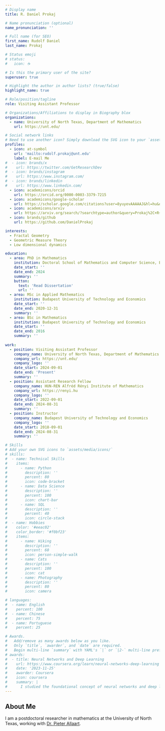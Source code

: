 ```yaml
---
# Display name
title: R. Daniel Prokaj

# Name pronunciation (optional)
name_pronunciation: ''

# Full name (for SEO)
first_name: Rudolf Daniel
last_name: Prokaj

# Status emoji
# status:
#   icon: ☕️

# Is this the primary user of the site?
superuser: true

# Highlight the author in author lists? (true/false)
highlight_name: true

# Role/position/tagline
role: Visiting Assistant Professor

# Organizations/Affiliations to display in Biography blox
organizations:
  - name: University of North Texas, Department of Mathematics
    url: https://unt.edu/

# Social network links
# Need to use another icon? Simply download the SVG icon to your `assets/media/icons/` folder.
profiles:
  - icon: at-symbol
    url: 'mailto:rudolf.prokaj@unt.edu'
    label: E-mail Me
#  - icon: brands/x
#    url: https://twitter.com/GetResearchDev
#  - icon: brands/instagram
#    url: https://www.instagram.com/
#  - icon: brands/linkedin
#    url: https://www.linkedin.com/
  - icon: academicons/orcid
    url: https://orcid.org/0000-0003-3379-7215
  - icon: academicons/google-scholar
    url: https://scholar.google.com/citations?user=8yuyevAAAAAJ&hl=hu&oi=ao
  - icon: academicons/arxiv
    url: https://arxiv.org/search/?searchtype=author&query=Prokaj%2C+R+D
  - icon: brands/github
    url: https://github.com/DanielProkaj

interests:
  - Fractal Geometry
  - Geometric Measure Theory
  - Low dimensional dynamics

education:
  - area: PhD in Mathematics
    institution: Doctoral School of Mathematics and Computer Science, BME
    date_start: ''
    date_end: 2024
    summary: ''
    button:
      text: 'Read Dissertation'
      url: ''
  - area: MSc in Applied Mathematics
    institution: Budapest University of Technology and Economics
    date_start: ''
    date_end: 2020-12-31
    summary: ''
  - area: BSc in Mathematics
    institution: Budapest University of Technology and Economics
    date_start: ''
    date_end: 2016
    summary: ''
    
work:
  - position: Visiting Assistant Professor
    company_name: University of North Texas, Department of Mathematics
    company_url: https://unt.edu/
    company_logo: ''
    date_start: 2024-09-01
    date_end: 'Present'
    summary: ''
  - position: Assistant Research Fellow
    company_name: HUN-REN Alfréd Rényi Institute of Mathematics
    company_url: https://renyi.hu
    company_logo: ''
    date_start: 2022-09-01
    date_end: 2024-08-31
    summary: ''
  - position: Instructor
    company_name: Budapest University of Technology and Economics
    company_logo: ''
    date_start: 2018-09-01
    date_end: 2024-08-31
    summary: ''

# Skills
# Add your own SVG icons to `assets/media/icons/`
# skills:
#  - name: Technical Skills
#    items:
#      - name: Python
#        description: ''
#        percent: 80
#        icon: code-bracket
#      - name: Data Science
#        description: ''
#        percent: 100
#        icon: chart-bar
#      - name: SQL
#        description: ''
#        percent: 40
#        icon: circle-stack
#  - name: Hobbies
#    color: '#eeac02'
#    color_border: '#f0bf23'
#    items:
#      - name: Hiking
#        description: ''
#        percent: 60
#        icon: person-simple-walk
#      - name: Cats
#        description: ''
#        percent: 100
#        icon: cat
#      - name: Photography
#        description: ''
#        percent: 80
#        icon: camera

# languages:
#  - name: English
#    percent: 100
#  - name: Chinese
#    percent: 75
#  - name: Portuguese
#    percent: 25

# Awards.
#   Add/remove as many awards below as you like.
#   Only `title`, `awarder`, and `date` are required.
#   Begin multi-line `summary` with YAML's `|` or `|2-` multi-line prefix and indent 2 spaces below.
# awards:
#  - title: Neural Networks and Deep Learning
#    url: https://www.coursera.org/learn/neural-networks-deep-learning
#    date: '2023-11-25'
#    awarder: Coursera
#    icon: coursera
#    summary: |
#      I studied the foundational concept of neural networks and deep learning. By the end, I was familiar with the significant technological trends driving the rise of deep learning; build, train, and apply fully connected deep neural networks; implement efficient (vectorized) neural networks; identify key parameters in a neural network’s architecture; and apply deep learning to your own applications.
---
```


## About Me

I am a postdoctoral researcher in mathematics at the University of North Texas, working with [Dr. Pieter Allaart](https://sites.math.unt.edu/~allaart/). 

